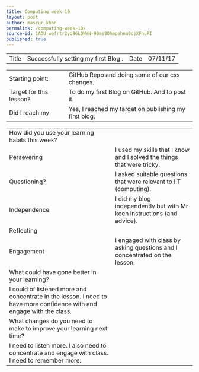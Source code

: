 ```yaml
---
title: Computing week 10
layout: post
author: masrur.khan
permalink: /computing-week-10/
source-id: 1ADU_wefrtr2yo86LQWYN-90ms8Ohmpshnu0cjXFnuPI
published: true
---
```

<table>
  <tr>
    <td>Title</td>
    <td>Successfully setting my first Blog .</td>
    <td>Date</td>
    <td>07/11/17</td>
  </tr>
</table>


<table>
  <tr>
    <td>Starting point:</td>
    <td>GitHub Repo and doing some of our css changes.</td>
  </tr>
  <tr>
    <td>Target for this lesson?</td>
    <td>To do my first Blog on GitHub. And to post it.</td>
  </tr>
  <tr>
    <td>Did I reach my </td>
    <td>Yes, I reached my target on publishing my first blog.</td>
  </tr>
</table>


<table>
  <tr>
    <td>How did you use your learning habits this week?</td>
    <td></td>
  </tr>
  <tr>
    <td>Persevering</td>
    <td>I used my skills that I know and I solved the things that were tricky.</td>
  </tr>
  <tr>
    <td>Questioning?</td>
    <td>I asked suitable questions that were relevant to I.T (computing).</td>
  </tr>
  <tr>
    <td>Independence</td>
    <td>I did my blog independently but with Mr keen instructions (and advice).</td>
  </tr>
  <tr>
    <td>Reflecting</td>
    <td></td>
  </tr>
  <tr>
    <td>Engagement</td>
    <td>I engaged with class by asking questions and I concentrated on the lesson.</td>
  </tr>
  <tr>
    <td>What could have gone better in your learning?</td>
    <td></td>
  </tr>
  <tr>
    <td>I could of listened more and concentrate in the lesson. I need to have more confidence with and engage with the class.</td>
    <td></td>
  </tr>
  <tr>
    <td>What changes do you need to make to improve your learning next time?</td>
    <td></td>
  </tr>
  <tr>
    <td>I need to listen more. I also need to concentrate and engage with class. I need to remember more.</td>
    <td></td>
  </tr>
</table>


